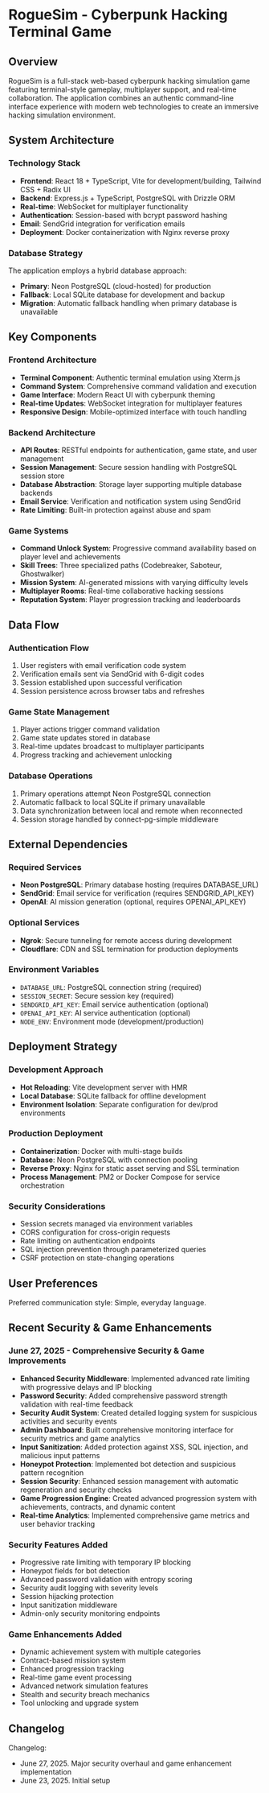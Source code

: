 # RogueSim - Cyberpunk Hacking Terminal Game

## Overview

RogueSim is a full-stack web-based cyberpunk hacking simulation game featuring terminal-style gameplay, multiplayer support, and real-time collaboration. The application combines an authentic command-line interface experience with modern web technologies to create an immersive hacking simulation environment.

## System Architecture

### Technology Stack
- **Frontend**: React 18 + TypeScript, Vite for development/building, Tailwind CSS + Radix UI
- **Backend**: Express.js + TypeScript, PostgreSQL with Drizzle ORM
- **Real-time**: WebSocket for multiplayer functionality
- **Authentication**: Session-based with bcrypt password hashing
- **Email**: SendGrid integration for verification emails
- **Deployment**: Docker containerization with Nginx reverse proxy

### Database Strategy
The application employs a hybrid database approach:
- **Primary**: Neon PostgreSQL (cloud-hosted) for production
- **Fallback**: Local SQLite database for development and backup
- **Migration**: Automatic fallback handling when primary database is unavailable

## Key Components

### Frontend Architecture
- **Terminal Component**: Authentic terminal emulation using Xterm.js
- **Command System**: Comprehensive command validation and execution
- **Game Interface**: Modern React UI with cyberpunk theming
- **Real-time Updates**: WebSocket integration for multiplayer features
- **Responsive Design**: Mobile-optimized interface with touch handling

### Backend Architecture
- **API Routes**: RESTful endpoints for authentication, game state, and user management
- **Session Management**: Secure session handling with PostgreSQL session store
- **Database Abstraction**: Storage layer supporting multiple database backends
- **Email Service**: Verification and notification system using SendGrid
- **Rate Limiting**: Built-in protection against abuse and spam

### Game Systems
- **Command Unlock System**: Progressive command availability based on player level and achievements
- **Skill Trees**: Three specialized paths (Codebreaker, Saboteur, Ghostwalker)
- **Mission System**: AI-generated missions with varying difficulty levels
- **Multiplayer Rooms**: Real-time collaborative hacking sessions
- **Reputation System**: Player progression tracking and leaderboards

## Data Flow

### Authentication Flow
1. User registers with email verification code system
2. Verification emails sent via SendGrid with 6-digit codes
3. Session established upon successful verification
4. Session persistence across browser tabs and refreshes

### Game State Management
1. Player actions trigger command validation
2. Game state updates stored in database
3. Real-time updates broadcast to multiplayer participants
4. Progress tracking and achievement unlocking

### Database Operations
1. Primary operations attempt Neon PostgreSQL connection
2. Automatic fallback to local SQLite if primary unavailable
3. Data synchronization between local and remote when reconnected
4. Session storage handled by connect-pg-simple middleware

## External Dependencies

### Required Services
- **Neon PostgreSQL**: Primary database hosting (requires DATABASE_URL)
- **SendGrid**: Email service for verification (requires SENDGRID_API_KEY)
- **OpenAI**: AI mission generation (optional, requires OPENAI_API_KEY)

### Optional Services
- **Ngrok**: Secure tunneling for remote access during development
- **Cloudflare**: CDN and SSL termination for production deployments

### Environment Variables
- `DATABASE_URL`: PostgreSQL connection string (required)
- `SESSION_SECRET`: Secure session key (required)
- `SENDGRID_API_KEY`: Email service authentication (optional)
- `OPENAI_API_KEY`: AI service authentication (optional)
- `NODE_ENV`: Environment mode (development/production)

## Deployment Strategy

### Development Approach
- **Hot Reloading**: Vite development server with HMR
- **Local Database**: SQLite fallback for offline development
- **Environment Isolation**: Separate configuration for dev/prod environments

### Production Deployment
- **Containerization**: Docker with multi-stage builds
- **Database**: Neon PostgreSQL with connection pooling
- **Reverse Proxy**: Nginx for static asset serving and SSL termination
- **Process Management**: PM2 or Docker Compose for service orchestration

### Security Considerations
- Session secrets managed via environment variables
- CORS configuration for cross-origin requests
- Rate limiting on authentication endpoints
- SQL injection prevention through parameterized queries
- CSRF protection on state-changing operations

## User Preferences

Preferred communication style: Simple, everyday language.

## Recent Security & Game Enhancements

### June 27, 2025 - Comprehensive Security & Game Improvements
- **Enhanced Security Middleware**: Implemented advanced rate limiting with progressive delays and IP blocking
- **Password Security**: Added comprehensive password strength validation with real-time feedback
- **Security Audit System**: Created detailed logging system for suspicious activities and security events
- **Admin Dashboard**: Built comprehensive monitoring interface for security metrics and game analytics
- **Input Sanitization**: Added protection against XSS, SQL injection, and malicious input patterns
- **Honeypot Protection**: Implemented bot detection and suspicious pattern recognition
- **Session Security**: Enhanced session management with automatic regeneration and security checks
- **Game Progression Engine**: Created advanced progression system with achievements, contracts, and dynamic content
- **Real-time Analytics**: Implemented comprehensive game metrics and user behavior tracking

### Security Features Added
- Progressive rate limiting with temporary IP blocking
- Honeypot fields for bot detection
- Advanced password validation with entropy scoring
- Security audit logging with severity levels
- Session hijacking protection
- Input sanitization middleware
- Admin-only security monitoring endpoints

### Game Enhancements Added
- Dynamic achievement system with multiple categories
- Contract-based mission system
- Enhanced progression tracking
- Real-time game event processing
- Advanced network simulation features
- Stealth and security breach mechanics
- Tool unlocking and upgrade system

## Changelog

Changelog:
- June 27, 2025. Major security overhaul and game enhancement implementation
- June 23, 2025. Initial setup